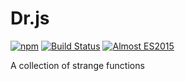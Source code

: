 # Dr.js

[![npm](https://img.shields.io/npm/v/dr-js.svg)](https://www.npmjs.com/package/dr-js)
[![Build Status](https://travis-ci.org/dr-js/dr-js.svg?branch=master)](https://travis-ci.org/dr-js/dr-js)
[![Almost ES2015](https://img.shields.io/badge/almost-ES2015-blue.svg)](http://node.green)

A collection of strange functions
